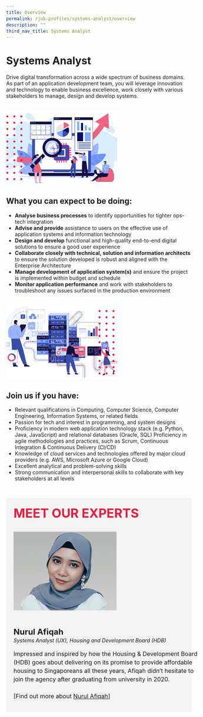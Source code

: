 ```yaml
---
title: Overview
permalink: /job-profiles/systems-analyst/overview
description: ""
third_nav_title: Systems Analyst
---
```

# Systems Analyst
Drive digital transformation across a wide spectrum of business domains. As part of an application development team, you will leverage innovation and technology to enable business excellence, work closely with various stakeholders to manage, design and develop systems.

<br>
<div style="width:60%;height:60%;"><img src="images/job-profile-sa1.jpg"></div>

## What you can expect to be doing:

* **Analyse business processes** to identify opportunities for tighter ops-tech integration  
* **Advise and provide** assistance to users on the effective use of application systems and information technology
* **Design and develop** functional and high-quality end-to-end digital solutions to ensure a good user experience
* **Collaborate closely with technical, solution and information architects** to ensure the solution developed is robust and aligned with the Enterprise Architecture
* **Manage development of application system(s)** and ensure the project is implemented within budget and schedule
* **Monitor application performance** and work with stakeholders to troubleshoot any issues surfaced in the production environment


<br>
<div style="width:60%;height:60%;"><img src="images/job-profile-sa2.jpg"></div>

## Join us if you have:

* Relevant qualifications in Computing, Computer Science, Computer Engineering, Information Systems, or related fields
* Passion for tech and interest in programming, and system designs
* Proficiency in modern web application technology stack (e.g. Python, Java, JavaScript) and relational databases (Oracle, SQL)
Proficiency in agile methodologies and practices, such as Scrum, Continuous Integration & Continuous Delivery (CI/CD) 
* Knowledge of cloud services and technologies offered by major cloud providers (e.g. AWS, Microsoft Azure or Google Cloud)
* Excellent analytical and problem-solving skills 
* Strong communication and interpersonal skills to collaborate with key stakeholders at all levels


​
<div class="row" style="font-size:34px; font-weight: 700; color: #ed1a3b; background-color: #f3f3f3; padding: 20px 0px 20px 20px;"> MEET OUR EXPERTS</div>

<div class="row" style="background-color: #f3f3f3;">
      <div class="column" style="padding: 10px 0px 30px 20px;"><img src="images/nurul-afiqah.jpg" alt="Nurul Afiqah"></div>
      <div class="column" style="width: 100%; padding: 10px 20px 30px 20px;">
       <span style="font-size: 22px; font-weight: bold; line-height: 30px;">Nurul Afiqah</span><br><span style="font-size: 14px; font-style: italic; line-height: 16px;">Systems Analyst (UX), Housing and Development Board (HDB)</span><br><br>
    <span style="font-size: 16px; line-height: 23px;">
Impressed and inspired by how the Housing & Development Board (HDB) goes about delivering on its promise to provide affordable housing to Singaporeans all these years, Afiqah didn’t hesitate to join the agency after graduating from university in 2020.
<br><br> [Find out more about <a href="/job-profiles/systems-analyst/nurul-afiqah">Nurul Afiqah</a>]</span>
      </div>
</div>